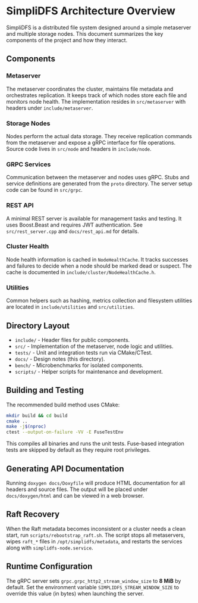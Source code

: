 # SimpliDFS Architecture Overview

SimpliDFS is a distributed file system designed around a simple metaserver and multiple storage nodes. This document summarizes the key components of the project and how they interact.

## Components

### Metaserver
The metaserver coordinates the cluster, maintains file metadata and orchestrates replication. It keeps track of which nodes store each file and monitors node health. The implementation resides in `src/metaserver` with headers under `include/metaserver`.

### Storage Nodes
Nodes perform the actual data storage. They receive replication commands from the metaserver and expose a gRPC interface for file operations. Source code lives in `src/node` and headers in `include/node`.

### GRPC Services
Communication between the metaserver and nodes uses gRPC. Stubs and service definitions are generated from the `proto` directory. The server setup code can be found in `src/grpc`.

### REST API
A minimal REST server is available for management tasks and testing. It uses Boost.Beast and requires JWT authentication. See `src/rest_server.cpp` and `docs/rest_api.md` for details.

### Cluster Health
Node health information is cached in `NodeHealthCache`. It tracks successes and failures to decide when a node should be marked dead or suspect. The cache is documented in `include/cluster/NodeHealthCache.h`.

### Utilities
Common helpers such as hashing, metrics collection and filesystem utilities are located in `include/utilities` and `src/utilities`.

## Directory Layout

- `include/` - Header files for public components.
- `src/` - Implementation of the metaserver, node logic and utilities.
- `tests/` - Unit and integration tests run via CMake/CTest.
- `docs/` - Design notes (this directory).
- `bench/` - Microbenchmarks for isolated components.
- `scripts/` - Helper scripts for maintenance and development.

## Building and Testing

The recommended build method uses CMake:

```sh
mkdir build && cd build
cmake ..
make -j$(nproc)
ctest --output-on-failure -VV -E FuseTestEnv
```

This compiles all binaries and runs the unit tests. Fuse-based integration tests are skipped by default as they require root privileges.

## Generating API Documentation

Running `doxygen docs/Doxyfile` will produce HTML documentation for all headers and source files. The output will be placed under `docs/doxygen/html` and can be viewed in a web browser.

## Raft Recovery

When the Raft metadata becomes inconsistent or a cluster needs a clean start, run `scripts/rebootstrap_raft.sh`. The script stops all metaservers, wipes `raft_*` files in `/opt/simplidfs/metadata`, and restarts the services along with `simplidfs-node.service`.

## Runtime Configuration

The gRPC server sets `grpc.grpc_http2_stream_window_size` to **8 MiB** by default.
Set the environment variable `SIMPLIDFS_STREAM_WINDOW_SIZE` to override this
value (in bytes) when launching the server.
